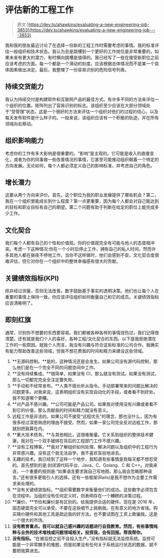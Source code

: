 # 评估新的工程工作

> 原文:[https://dev.to/ahawkins/evaluating-a-new-engineering-job-3853](https://dev.to/ahawkins/evaluating-a-new-engineering-job----3853)

我和我的朋友最近讨论了在选择一份新的工程工作时需要考虑的事情。我的标准评估一般组织和技术状态。我认为总是跳槽到一个更好的工作岗位是非常重要的，如果未来有更大的潜力，有时横向跳槽是值得的。我已经写了一些在接受新职位之前应该考虑的方面。每一个都是一个滑动的刻度。应该根据总体情况而不是某一个具体因素做出决定。最后，我整理了一份容易识别的危险信号列表。

## [](#continuous-delivery-capability)持续交货能力

我认为持续交付是构建软件和互联网产品的最佳方式。有许多不同的方法来评估一个组织的位置。矩阵列出了容易识别的标志。该组织至少应该在大部分领域处于“受管理”状态。这是一个很好的方法来评估一个组织对他们的过程的信心，以及每天发布软件是什么样子的。一般来说，该组织应该有一个积极的轨迹，并在所有领域向右移动。

## [](#organizational-impact-capacity)组织影响能力

考虑你的工作有多大影响是很重要的。“影响”是主观的。它可能是收入的直接变化，或者为你的同事做一些改善情况的事情，它甚至可能推动组织朝着一个特定的方向发展。无论如何，每个人都必须定义自己的影响标准，并考虑自己的角色。

## [](#growth-potential)增长潜力

这要从两个方向来评价。首先，这个职位为我的职业发展提供了哪些机会？第二，我在一个组织里能成长到什么程度？第一点更重要，因为每个人都会对自己能达到的目标和职业目标有自己的期望。第二个问题有助于判断在给定的职位上能完成多少工作。

## [](#culture-fit)文化契合

我们每个人都有自己的个性和价值观。你的价值观完全有可能与他人的态度相冲突。考虑一下这种情况:你在一个小时后停止工作，拥有自己的私人时间，然而许多其他人都在昼夜不停地工作，当你不这样做时，他们会感到不安。文化契合度很难评估，但它对你在一个组织中的整体幸福感有很大的贡献。

## [](#key-performance-indicators-kpis)关键绩效指标(KPI)

除非经过测量，否则无法改善。数字鼓励基于事实的透明决策。他们也让每个人在重要的事情上保持一致。你应该评估组织如何衡量自己和它的成员。关键绩效指标应该清晰明了。

## [](#immediate-red-flags)即刻红旗

通常，识别你不想要的东西更容易。我们都被各种各样的事情烧伤过，我们记得很清楚。还有就是我们个人的喜好，各种工程/文化契合的东西。以下是我拒绝潜在工作的一些原因。就我个人而言，我没有兴趣与符合这些标准的公司合作。我确实有能力帮助改善这些领域，但我不想花费我的时间和精力来建设这些领域。

1.  **无源码控制。**是的，这种情况还是会发生。如果公司没有源代码控制，那么他们是在一个完全不同的问题空间中工作。
2.  **没有持续集成。**很简单，如果没有 CI，那么就没有测试。如果没有测试，那么一切都完完全全注定要失败。
3.  **手动和不经常发布。**人类不擅长听从指令。手动部署带来的问题比解决的问题更多。对我来说，这表明组织没有实现自动化的手段，或者看不到好处。我不知道哪个更糟。
4.  **对产品不感兴趣。**公司可能是产品公司。如果我对使用没有兴趣或者看不到它的价值，那么贡献我的时间和精力就没有意义。
5.  远程工作是非法的。如果公司不接受“远程优先”的理念，那也没什么，因为有很多经过深思熟虑的理由不接受。然而，如果一家公司完全反对远程工作，那就别把我算在内。
6.  **重大技术债务。**与其他相比，这很难衡量。它关系到组织的整体技术健康。我对在一个双手被绑在背后的工程部门工作不感兴趣。
7.  **没有工程博客。**我对了解组织如何处理、解决问题以及组织中的工程行为非常感兴趣。没有这个我无法自学。我不喜欢盲目地进去。
8.  无趣的技术。我已经到了这样一个地步，我知道有些事情是我每天都不想忍受的。首先想到的是:封闭源代码平台、Java、C、Golang、C 和 C++。对我来说，一个重要的规则是:“如果语言要求我自己写地图，那么我会忽略那种语言。”还有很多更吸引人的选择。还有一些框架(Rails)是我不想作为主要工作需求来处理的。
9.  **没有关键绩效指标。**组织需要数字来衡量他们的成功。这些数字必须包含在流程中。当组织没有任何定义时，则表明存在一个糟糕的决策过程。
10.  **廉价。**节俭和廉价是有区别的。给我提供合适的硬件。现在是 2016 年，固态硬盘完全可以承受。不要在这些细节上挑剔我。在有意义的地方省钱。购买降价硬件和其他工具是疏远我的好方法。也不要试图在工资上欺骗我。这是一个很大的市场。
11.  **没有教育重点。我可以就自己感兴趣的话题进行自我教育。然而，有些事情纯粹与业务的技术堆栈或问题领域相关。投资我，会有回报。帮我帮你。**
12.  **没有指标。**“在被监控之前不会投入生产。”没有指标就无法监控系统。监控可能是一个非常棘手的难题，但是如果没有任何关于系统运行状态的数据，就不要把我算进去。